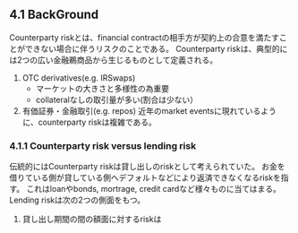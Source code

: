 

## 4.1 BackGround
Counterparty riskとは、financial contractの相手方が契約上の合意を満たすことができない場合に伴うリスクのことである。
Counterparty riskは、典型的には2つの広い金融鵜商品から生じるものとして定義される。
1. OTC derivatives(e.g. IRSwaps)
    * マーケットの大きさと多様性の為重要
	* collateralなしの取引量が多い(割合は少ない）
2. 有価証券・金融取引(e.g. repos)
近年のmarket eventsに現れているように、counterparty riskは複雑である。

### 4.1.1 Counterparty risk versus lending risk
伝統的にはCounterparty riskは貸し出しのriskとして考えられていた。
お金を借りている側が貸している側へデフォルトなどにより返済できなくなるriskを指す。
これはloanやbonds, mortrage, credit cardなど様々ものに当てはまる。
Lending riskは次の2つの側面をもつ。
1. 貸し出し期間の間の額面に対するriskは
